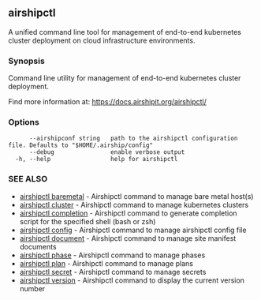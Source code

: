 ## airshipctl

A unified command line tool for management of end-to-end kubernetes cluster deployment on cloud infrastructure environments.

### Synopsis

Command line utility for management of end-to-end kubernetes cluster deployment.

  Find more information at: https://docs.airshipit.org/airshipctl/


### Options

```
      --airshipconf string   path to the airshipctl configuration file. Defaults to "$HOME/.airship/config"
      --debug                enable verbose output
  -h, --help                 help for airshipctl
```

### SEE ALSO

* [airshipctl baremetal](airshipctl_baremetal.md)	 - Airshipctl command to manage bare metal host(s)
* [airshipctl cluster](airshipctl_cluster.md)	 - Airshipctl command to manage kubernetes clusters
* [airshipctl completion](airshipctl_completion.md)	 - Airshipctl command to generate completion script for the specified shell (bash or zsh)
* [airshipctl config](airshipctl_config.md)	 - Airshipctl command to manage airshipctl config file
* [airshipctl document](airshipctl_document.md)	 - Airshipctl command to manage site manifest documents
* [airshipctl phase](airshipctl_phase.md)	 - Airshipctl command to manage phases
* [airshipctl plan](airshipctl_plan.md)	 - Airshipctl command to manage plans
* [airshipctl secret](airshipctl_secret.md)	 - Airshipctl command to manage secrets
* [airshipctl version](airshipctl_version.md)	 - Airshipctl command to display the current version number

